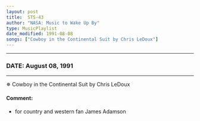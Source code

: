 ```yaml
---
layout: post
title:  STS-43
author: "NASA: Music to Wake Up By"
type: MusicPlaylist
date_modified: 1991-08-08
songs: ["Cowboy in the Continental Suit by Chris LeDoux"]
---
```


----
### DATE: August 08, 1991
----
✵ Cowboy in the Continental Suit by Chris LeDoux

#### Comment:
* for country and western fan James Adamson



<br/>
<center>
	<a target="_blank"
	   href="https://twitter.com/intent/tweet?hashtags=Space,NASA,Playlist,NASAWakeupCalls,SpaceProgram&text={{ page.author}}, '{{ page.songs.first }}' {{ page.title }}, {{ page.date | date: '%B %d, %Y' }}. {{ site.url }}{{ page.url }} @nasawakeupcalls">
	   <i class="fab fa-twitter" alt="Tweet this page" style="font-size: 1.3em;"></i>
	</a>
	&nbsp; 	<i class="fas fa-user-astronaut" style="font-size: 1.5em;"></i> &nbsp;
    <a type="amzn" search="'Cowboy in the Continental Suit by Chris LeDoux'" category="popular music">
        <i class="fab fa-amazon" style="font-size: 1.3em;"></i>
    </a>
</center>
